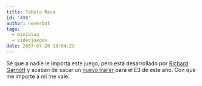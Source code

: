 ```yaml
---
title: Tabula Rasa
id: '490'
author: neverbot
tags:
  - miniblog
  - videojuegos
date: 2007-07-20 13:04:29
---
```


Sé que a nadie le importa este juego, pero está desarrollado por [Richard Garriott](http://en.wikipedia.org/wiki/Richard_garriot) y acaban de sacar un [nuevo trailer](http://files.filefront.com/Tabula_Rasa_E3_2007_Trailer_1/;8017419;/fileinfo.html) para el E3 de este año. Con que me importe a mí me vale.
